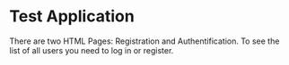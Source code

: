 # Test Application

There are two HTML Pages: Registration and Authentification. 
To see the list of all users you need to log in or register.


